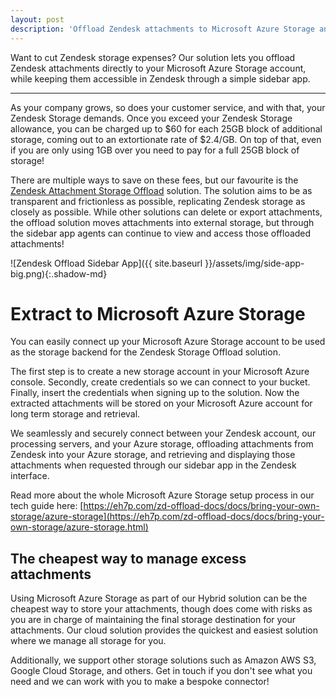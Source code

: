 ```yaml
---
layout: post
description: 'Offload Zendesk attachments to Microsoft Azure Storage and access them in Zendesk via a simple sidebar app to save on storage costs.'
---
```


Want to cut Zendesk storage expenses? Our solution lets you offload Zendesk attachments directly to your Microsoft Azure Storage account, while keeping them accessible in Zendesk through a simple sidebar app.

---

As your company grows, so does your customer service, and with that, your Zendesk Storage demands. Once you exceed your Zendesk Storage allowance, you can be charged up to $60 for each 25GB block of additional storage, coming out to an extortionate rate of $2.4/GB. On top of that, even if you are only using 1GB over you need to pay for a full 25GB block of storage!

There are multiple ways to save on these fees, but our favourite is the [Zendesk Attachment Storage Offload](https://eh7p.com/zd-offload/) solution. The solution aims to be as transparent and frictionless as possible, replicating Zendesk storage as closely as possible. While other solutions can delete or export attachments, the offload solution moves attachments into external storage, but through the sidebar app agents can continue to view and access those offloaded attachments!

![Zendesk Offload Sidebar App]({{ site.baseurl }}/assets/img/side-app-big.png){:.shadow-md}

# Extract to Microsoft Azure Storage

You can easily connect up your Microsoft Azure Storage account to be used as the storage backend for the Zendesk Storage Offload solution. 

The first step is to create a new storage account in your Microsoft Azure console. Secondly, create credentials so we can connect to your bucket. Finally, insert the credentials when signing up to the solution. Now the extracted attachments will be stored on your Microsoft Azure account for long term storage and retrieval.

We seamlessly and securely connect between your Zendesk account, our processing servers, and your Azure storage, offloading attachments from Zendesk into your Azure storage, and retrieving and displaying those attachments when requested through our sidebar app in the Zendesk interface.

Read more about the whole Microsoft Azure Storage setup process in our tech guide here: [https://eh7p.com/zd-offload-docs/docs/bring-your-own-storage/azure-storage](https://eh7p.com/zd-offload-docs/docs/bring-your-own-storage/azure-storage.html)

## The cheapest way to manage excess attachments

Using Microsoft Azure Storage as part of our Hybrid solution can be the cheapest way to store your attachments, though does come with risks as you are in charge of maintaining the final storage destination for your attachments. Our cloud solution provides the quickest and easiest solution where we manage all storage for you.

Additionally, we support other storage solutions such as Amazon AWS S3, Google Cloud Storage, and others. Get in touch if you don't see what you need and we can work with you to make a bespoke connector!